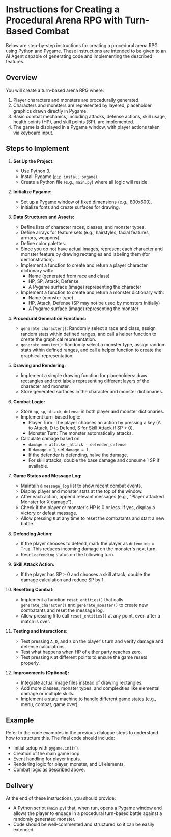 # Instructions for Creating a Procedural Arena RPG with Turn-Based Combat

Below are step-by-step instructions for creating a procedural arena RPG using Python and Pygame. These instructions are intended to be given to an AI Agent capable of generating code and implementing the described features.

## Overview

You will create a turn-based arena RPG where:

1. Player characters and monsters are procedurally generated.
2. Characters and monsters are represented by layered, placeholder graphics drawn directly in Pygame.
3. Basic combat mechanics, including attacks, defense actions, skill usage, health points (HP), and skill points (SP), are implemented.
4. The game is displayed in a Pygame window, with player actions taken via keyboard input.

## Steps to Implement

1. **Set Up the Project:**
   - Use Python 3.
   - Install Pygame (`pip install pygame`).
   - Create a Python file (e.g., `main.py`) where all logic will reside.

2. **Initialize Pygame:**
   - Set up a Pygame window of fixed dimensions (e.g., 800x600).
   - Initialize fonts and create surfaces for drawing.

3. **Data Structures and Assets:**
   - Define lists of character races, classes, and monster types.
   - Define arrays for feature sets (e.g., hairstyles, facial features, armors, weapons).
   - Define color palettes.
   - Since you do not have actual images, represent each character and monster feature by drawing rectangles and labeling them (for demonstration).
   - Implement a function to create and return a player character dictionary with:
     - Name (generated from race and class)
     - HP, SP, Attack, Defense
     - A Pygame surface (image) representing the character
   - Implement a function to create and return a monster dictionary with:
     - Name (monster type)
     - HP, Attack, Defense (SP may not be used by monsters initially)
     - A Pygame surface (image) representing the monster

4. **Procedural Generation Functions:**
   - `generate_character()`: Randomly select a race and class, assign random stats within defined ranges, and call a helper function to create the graphical representation.
   - `generate_monster()`: Randomly select a monster type, assign random stats within defined ranges, and call a helper function to create the graphical representation.

5. **Drawing and Rendering:**
   - Implement a simple drawing function for placeholders: draw rectangles and text labels representing different layers of the character and monster.
   - Store generated surfaces in the character and monster dictionaries.

6. **Combat Logic:**
   - Store `hp`, `sp`, `attack`, `defense` in both player and monster dictionaries.
   - Implement turn-based logic:
     - Player Turn: The player chooses an action by pressing a key (A to Attack, D to Defend, S for Skill Attack if SP > 0).
     - Monster Turn: The monster automatically attacks.
   - Calculate damage based on:
     - `damage = attacker_attack - defender_defense`
     - If `damage < 1`, set `damage = 1`.
     - If the defender is defending, halve the damage.
     - For skill attacks, double the base damage and consume 1 SP if available.

7. **Game States and Message Log:**
   - Maintain a `message_log` list to show recent combat events.
   - Display player and monster stats at the top of the window.
   - After each action, append relevant messages (e.g., "Player attacked Monster for X damage").
   - Check if the player or monster's HP is 0 or less. If yes, display a victory or defeat message.
   - Allow pressing `R` at any time to reset the combatants and start a new battle.

8. **Defending Action:**
   - If the player chooses to defend, mark the player as `defending = True`. This reduces incoming damage on the monster's next turn.
   - Reset `defending` status on the following turn.

9. **Skill Attack Action:**
   - If the player has SP > 0 and chooses a skill attack, double the damage calculation and reduce SP by 1.

10. **Resetting Combat:**
    - Implement a function `reset_entities()` that calls `generate_character()` and `generate_monster()` to create new combatants and reset the message log.
    - Allow pressing `R` to call `reset_entities()` at any point, even after a match is over.

11. **Testing and Interactions:**
    - Test pressing `A`, `D`, and `S` on the player's turn and verify damage and defense calculations.
    - Test what happens when HP of either party reaches zero.
    - Test pressing `R` at different points to ensure the game resets properly.

12. **Improvements (Optional):**
    - Integrate actual image files instead of drawing rectangles.
    - Add more classes, monster types, and complexities like elemental damage or multiple skills.
    - Implement a state machine to handle different game states (e.g., menu, combat, game over).

## Example

Refer to the code examples in the previous dialogue steps to understand how to structure this. The final code should include:

- Initial setup with `pygame.init()`.
- Creation of the main game loop.
- Event handling for player inputs.
- Rendering logic for player, monster, and UI elements.
- Combat logic as described above.

## Delivery

At the end of these instructions, you should provide:

- A Python script (`main.py`) that, when run, opens a Pygame window and allows the player to engage in a procedural turn-based battle against a randomly generated monster.
- Code should be well-commented and structured so it can be easily extended.
